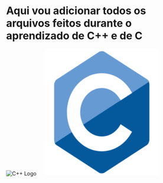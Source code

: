 # Aqui vou adicionar todos os arquivos feitos durante o aprendizado de C++ e de C

<div style="display: inline-block; margin-right: 20px;">
  <img src="https://raw.githubusercontent.com/isocpp/logos/master/cpp_logo.png" alt="C++ Logo" width="306" height="344" />
</div>

<div style="display: inline-block;" align="center-right">
  <img src="https://raw.githubusercontent.com/devicons/devicon/ca28c779441053191ff11710fe24a9e6c23690d6/icons/c/c-original.svg" width="306" height="344" style="background: transparent;" />
</div>
